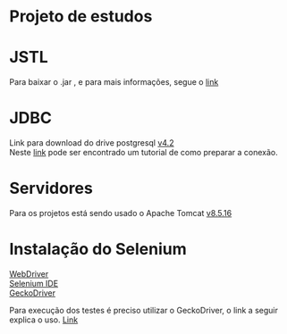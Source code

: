 # Projeto de estudos

# JSTL
Para baixar o .jar , e para mais informações, segue o [link](https://tomcat.apache.org/taglibs/standard/)

# JDBC
Link para download do drive postgresql [v4.2](https://jdbc.postgresql.org/download.html) <br />
Neste [link](https://www.mkyong.com/jdbc/how-do-connect-to-postgresql-with-jdbc-driver-java/) pode ser encontrado um tutorial de como preparar a conexão. 

# Servidores
Para os projetos está sendo usado o Apache Tomcat [v8.5.16](http://tomcat.apache.org/download-80.cgi)

# Instalação do Selenium
[WebDriver](http://www.seleniumhq.org/download/) <br />
[Selenium IDE](https://addons.mozilla.org/pt-BR/firefox/addon/selenium-ide/) <br />
[GeckoDriver](https://github.com/mozilla/geckodriver/releases) <br />

Para execução dos testes é preciso utilizar o GeckoDriver, o link a seguir explica
o uso. [Link](http://eliasnogueira.com/resolvendo-o-problema-de-execucao-com-selenium-no-firefox-47/)
